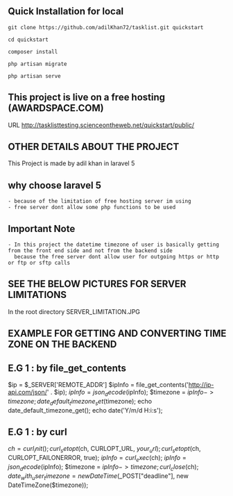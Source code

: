 ## Quick Installation for local

    git clone https://github.com/adilKhan72/tasklist.git quickstart

    cd quickstart

    composer install

    php artisan migrate

    php artisan serve

## This project is live on a free hosting (AWARDSPACE.COM) 

URL http://tasklisttesting.scienceontheweb.net/quickstart/public/

## OTHER DETAILS ABOUT THE PROJECT
 
This Project is made by adil khan in laravel 5 

## why choose laravel 5 

    - because of the limitation of free hosting server im using
    - free server dont allow some php functions to be used 

## Important Note

    - In this project the datetime timezone of user is basically getting from the front end side and not from the backend side 
      because the free server dont allow user for outgoing https or http or ftp or sftp calls

## SEE THE BELOW PICTURES FOR SERVER LIMITATIONS

In the root directory
    SERVER_LIMITATION.JPG

## EXAMPLE FOR GETTING AND CONVERTING TIME ZONE ON THE BACKEND

## E.G 1 : by file_get_contents

$ip = $_SERVER['REMOTE_ADDR']
$ipInfo = file_get_contents('http://ip-api.com/json/' . $ip);
$ipInfo = json_decode($ipInfo);
$timezone = $ipInfo->timezone;
date_default_timezone_set($timezone);
echo date_default_timezone_get();
echo date('Y/m/d H:i:s');

## E.G 1 : by curl

$ch = curl_init();
curl_setopt($ch, CURLOPT_URL, $your_url);
curl_setopt($ch, CURLOPT_FAILONERROR, true);
$ipInfo = curl_exec($ch);
$ipInfo = json_decode($ipInfo);
$timezone = $ipInfo->timezone;
curl_close($ch);
$date_with_user_timezone = new DateTime($_POST["deadline"], new DateTimeZone($timezone));

